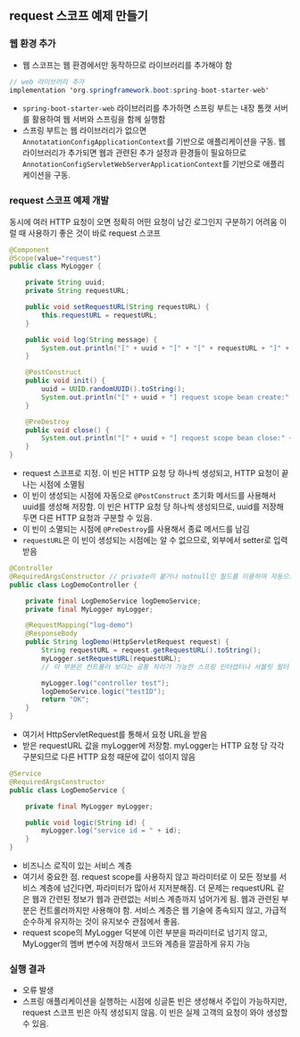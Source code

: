 ## request 스코프 예제 만들기

### 웹 환경 추가
- 웹 스코프는 웹 환경에서만 동작하므로 라이브러리를 추가해야 함
```java
// web 라이브러리 추가
implementation 'org.springframework.boot:spring-boot-starter-web'
```
- ``spring-boot-starter-web`` 라이브러리를 추가하면 스프링 부트는 내장 톰캣 서버를 활용하여 웹 서버와
스프링을 함께 실행함
- 스프링 부트는 웹 라이브러리가 없으면 ``AnnotatationConfigApplicationContext``를 기반으로
애플리케이션을 구동. 
  웹 라이브러리가 추가되면 웹과 관련된 추가 설정과 환경들이 필요하므로 ``AnnotationConfigServletWebServerApplicationContext``를
  기반으로 애플리케이션을 구동.
  
### request 스코프 예제 개발
동시에 여러 HTTP 요청이 오면 정확히 어떤 요청이 남긴 로그인지 구분하기 어려움
이럴 때 사용하기 좋은 것이 바로 request 스코프

```java
@Component
@Scope(value="request")
public class MyLogger {

    private String uuid;
    private String requestURL;

    public void setRequestURL(String requestURL) {
        this.requestURL = requestURL;
    }

    public void log(String message) {
        System.out.println("[" + uuid + "]" + "[" + requestURL + "]" + message);
    }

    @PostConstruct
    public void init() {
        uuid = UUID.randomUUID().toString();
        System.out.println("[" + uuid + "] request scope bean create:" + this);
    }

    @PreDestroy
    public void close() {
        System.out.println("[" + uuid + "] request scope bean close:" + this);
    }
}
```
- request 스코프로 지정. 이 빈은 HTTP 요청 당 하나씩 생성되고, HTTP 요청이 끝나는 시점에 소멸됨
- 이 빈이 생성되는 시점에 자동으로 ``@PostConstruct`` 초기화 메서드를 사용해서 uuid를 생성해 저장함.
이 빈은 HTTP 요청 당 하나씩 생성되므로, uuid를 저장해두면 다른 HTTP 요청과 구분할 수 있음.
- 이 빈이 소멸되는 시점에 ``@PreDestroy``를 사용해서 종료 메서드를 남김
- ``requestURL``은 이 빈이 생성되는 시점에는 알 수 없으므로, 외부에서 setter로 입력받음

```java
@Controller
@RequiredArgsConstructor // private이 붙거나 notnull인 필드를 이용하여 자동으로 의존성 주입
public class LogDemoController {

    private final LogDemoService logDemoService;
    private final MyLogger myLogger;

    @RequestMapping("log-demo")
    @ResponseBody
    public String logDemo(HttpServletRequest request) {
        String requestURL = request.getRequestURL().toString();
        myLogger.setRequestURL(requestURL);
        // 이 부분은 컨트롤러 보다는 공통 처리가 가능한 스프링 인터셉터나 서블릿 필터 같은 곳에서 활용하는 게 좋음

        myLogger.log("controller test");
        logDemoService.logic("testID");
        return "OK";
    }
}
```
- 여기서 HttpServletRequest를 통해서 요청 URL을 받음
- 받은 requestURL 값을 myLogger에 저장함. myLogger는 HTTP 요청 당 각각 구분되므로 다른 HTTP 요청
때문에 값이 섞이지 않음
  
```java
@Service
@RequiredArgsConstructor
public class LogDemoService {

    private final MyLogger myLogger;

    public void logic(String id) {
        myLogger.log("service id = " + id);
    }
}

```
- 비즈니스 로직이 있는 서비스 계층
- 여기서 중요한 점. request scope를 사용하지 않고 파라미터로 이 모든 정보를 서비스 계층에 넘긴다면, 파라미터가
많아서 지저분해짐. 더 문제는 requestURL 같은 웹과 간련된 정보가 웹과 관련없는 서비스 계층까지 넘어가게 됨.
  웹과 관련된 부분은 컨트롤러까지만 사용해야 함. 서비스 계층은 웹 기술에 종속되지 않고, 가급적 순수하게
  유지하는 것이 유지보수 관점에서 좋음.
- request scope의 MyLogger 덕분에 이런 부분을 파라미터로 넘기지 않고, MyLogger의 멤버 변수에 저장해서
코드와 계층을 깔끔하게 유지 가능
  
### 실행 결과
- 오류 발생
- 스프링 애플리케이션을 실행하는 시점에 싱글톤 빈은 생성해서 주입이 가능하지만, request 스코프 빈은
아직 생성되지 않음. 이 빈은 실제 고객의 요청이 와야 생성할 수 있음.